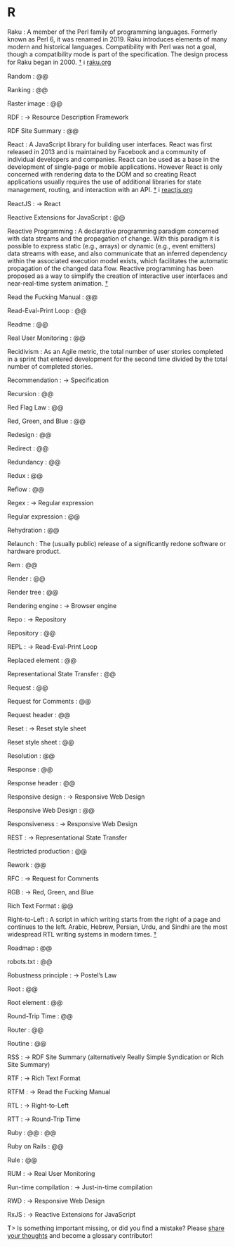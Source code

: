 # R

Raku
: A member of the Perl family of programming languages. Formerly known as Perl&nbsp;6, it was renamed in 2019. Raku introduces elements of many modern and historical languages. Compatibility with Perl was not a goal, though a compatibility mode is part of the specification. The design process for Raku began in 2000.&nbsp;[†](#w-raku) ℹ︎&nbsp;[raku.org](https://www.raku.org/)

Random
: @@

Ranking
: @@

Raster image
: @@

RDF
: → Resource Description Framework

RDF Site Summary
: @@

React
: A JavaScript library for building user interfaces. React was first released in 2013 and is maintained by Facebook and a community of individual developers and companies. React can be used as a base in the development of single-page or mobile applications. However React is only concerned with rendering data to the DOM and so creating React applications usually requires the use of additional libraries for state management, routing, and interaction with an API.&nbsp;[†](#w-react) ℹ︎&nbsp;[reactjs.org](https://reactjs.org/)

ReactJS
: → React

Reactive Extensions for JavaScript
: @@

Reactive Programming
: A declarative programming paradigm concerned with data streams and the propagation of change. With this paradigm it is possible to express static (e.g., arrays) or dynamic (e.g., event emitters) data streams with ease, and also communicate that an inferred dependency within the associated execution model exists, which facilitates the automatic propagation of the changed data flow. Reactive programming has been proposed as a way to simplify the creation of interactive user interfaces and near-real-time system animation.&nbsp;[†](#w-reactive-programming)

Read the Fucking Manual
: @@

Read-Eval-Print Loop
: @@

Readme
: @@

Real User Monitoring
: @@

Recidivism
: As an Agile metric, the total number of user stories completed in a sprint that entered development for the second time divided by the total number of completed stories.

Recommendation
: → Specification

Recursion
: @@

Red Flag Law
: @@

Red, Green, and Blue
: @@

Redesign
: @@

Redirect
: @@

Redundancy
: @@

Redux
: @@

Reflow
: @@

Regex
: → Regular expression

Regular expression
: @@

Rehydration
: @@

Relaunch
: The (usually public) release of a significantly redone software or hardware product.

Rem
: @@

Render
: @@

Render tree
: @@

Rendering engine
: → Browser engine

Repo
: → Repository

Repository
: @@

REPL
: → Read-Eval-Print Loop

Replaced element
: @@

Representational State Transfer
: @@

Request
: @@

Request for Comments
: @@

Request header
: @@

Reset
: → Reset style sheet

Reset style sheet
: @@

Resolution
: @@

Response
: @@

Response header
: @@

Responsive design
: → Responsive Web Design

Responsive Web Design
: @@

Responsiveness
: → Responsive Web Design

REST
: → Representational State Transfer

Restricted production
: @@

Rework
: @@

RFC
: → Request for Comments

RGB
: → Red, Green, and Blue

Rich Text Format
: @@

Right-to-Left
: A script in which writing starts from the right of a page and continues to the left. Arabic, Hebrew, Persian, Urdu, and Sindhi are the most widespread RTL writing systems in modern times.&nbsp;[†](#w-rtl)

Roadmap
: @@

robots.txt
: @@

Robustness principle
: → Postel’s Law

Root
: @@

Root element
: @@

Round-Trip Time
: @@

Router
: @@

Routine
: @@

RSS
: → RDF Site Summary (alternatively Really Simple Syndication or Rich Site Summary)

RTF
: → Rich Text Format

RTFM
: → Read the Fucking Manual

RTL
: → Right-to-Left

RTT
: → Round-Trip Time

Ruby
: @@
: @@

Ruby on Rails
: @@

Rule
: @@

RUM
: → Real User Monitoring

Run-time compilation
: → Just-in-time compilation

RWD
: → Responsive Web Design

RxJS
: → Reactive Extensions for JavaScript

T> Is something important missing, or did you find a mistake? Please [share your thoughts](https://github.com/j9t/web-development-glossary/blob/master/manuscript/r.md) and become a glossary&nbsp;contributor!